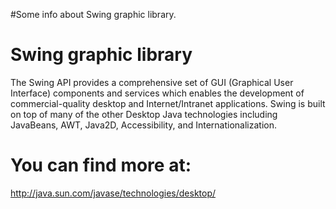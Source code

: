 #Some info about Swing graphic library.

# Swing graphic library #

The Swing API provides a comprehensive set of GUI (Graphical User Interface) components and services which enables the development of commercial-quality desktop and Internet/Intranet applications. Swing is built on top of many of the other Desktop Java technologies including JavaBeans, AWT, Java2D, Accessibility, and Internationalization.


# You can find more at: #

http://java.sun.com/javase/technologies/desktop/
